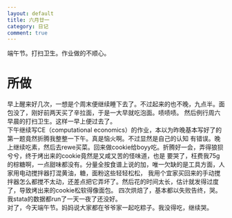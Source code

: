 ```yaml
---
layout: default
title: 六月廿一
category: 日记
comment: true
---
```


端午节。打扫卫生。作业做的不顺心。

# 所做

早上醒来好几次，一想是个周末便继续睡下去了。不过起来的也不晚，九点半。面包没了，刚好前两天买了辛拉面，于是一大早就吃泡面。啧啧啧。
然后例行周六早晨的打扫卫生。这样一早上便过去了。    
下午继续写CE（computational economics）的作业，本以为昨晚基本写好了的第一题竟然折腾我整整一下午。真是恼火啊。不过显然是自己的认知
有错误。晚上继续吃素，然后去rewe买菜。回来做cookie给boyy吃。折腾好一会，弄得狼狈兮兮，终于烤出来的cookie竟然是又咸又苦的怪味道，也是
要哭了，枉费我75g的棕糖啊，一点甜味都没有。分量全按食谱上说的加，唯一欠缺的是工具方面，人家用电动搅拌器打混黄油，糖，面粉这些轻轻松松，
我用个宜家买回来的手动搅拌器怎么都搅不太动，还差点把它弄坏了。然后花的时间太长，估计就发得过度了，导致烤出来的cookie松软得像面包。
四次烘焙了，基本都以失败告终，哭。    
我stata的数据都run了一天一夜了还没好。      
对了，今天端午节。妈妈说大家都在爷爷家一起吃粽子。我没得吃，继续哭。

